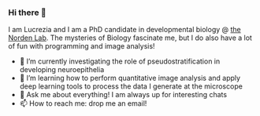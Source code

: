 ### Hi there 👋



I am Lucrezia and I am a PhD candidate in developmental biology @ [the Norden Lab][websitelab]. The mysteries of Biology fascinate me, but I do also have a lot of fun with programming and image analysis! 

- 🔭  I’m currently investigating the role of pseudostratification in developing neuroepithelia 
- 🌱  I’m learning how to perform quantitative image analysis and apply deep learning tools to process the data I generate at the microscope
- 💬  Ask me about everything! I am always up for interesting chats
- 📫  How to reach me: drop me an email!

[websitelab]: https://gulbenkian.pt/ciencia/research-groups/cnorden/
